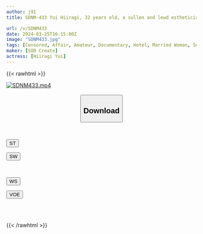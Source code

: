 ```yaml
---
author: j91
title: SDNM-433 Yui Hiiragi, 32 years old, a sullen and lewd esthetician who is serious about work and sex, and has a strong sexual desire.Chapter 2: A 1-night, 2-day sleepover affair that starts with sex at night.

url: /v/SDNM433
date: 2024-03-25T16:15:00Z
image: "SDNM433.jpg"
tags: [Censored, Affair, Amateur, Documentary, Hotel, Married Woman, Solowork]
maker: [SOD Create]
actress: [Hiiragi Yui]
---
```



{{< rawhtml >}}

<div class="video" data-videoid="OWPeLX3g2XFzLA">
    <a href="javascript:;">
        <img src="/v/SDNM433/SDNM433.jpg" width="WIDTH" height="HEIGHT" alt="SDNM433.mp4" loading="lazy">
    </a>
</div>

<script type="text/javascript" src="https://j91.asia/asset/on-demand-st.js"></script>

<br>
  <link rel="stylesheet" href="https://j91.asia/asset/bs5.css">
  
  <center>
  <button class="btn btn-primary" type="button" data-bs-toggle="collapse" data-bs-target=".multi-collapse" aria-expanded="false" aria-controls="multiCollapseExample1 multiCollapseExample2"><h2>Download</h2></button></center>
</p>
<div class="row">
  <div class="col">
    <div class="collapse multi-collapse" id="multiCollapseExample1">
      <div class="card card-body">
	      	      <br>
<div class="buttons">  
<p><a href="https://streamtape.to/v/OWPeLX3g2XFzLA" target="_blank"><button class="btn-hover color-3"><i class="fa fa-download"></i> ST</button></a></p>
<p><a href="https://asnwish.com/sq22uv277498" target="_blank"><button class="btn-hover color-2"><i class="fa fa-download"></i> SW</button></a></p></div>
    </div>
  </div>
</div>
  <div class="col">
    <div class="collapse multi-collapse" id="multiCollapseExample2">
      <div class="card card-body">
	      <br>
<div class="buttons">
<p><a href="https://wolfstream.tv/nnl1j3pqlder"><button class="btn-hover color-9"><i class="fa fa-download"></i> WS</button></a></p>
<p><a href="https://voe.sx/xy3twgkabxuv"><button class="btn-hover color-8"><i class="fa fa-download"></i> VOE</button></a></p></div>
<br><br>
      </div>
    </div>
  </div>
</div>

{{< /rawhtml >}}